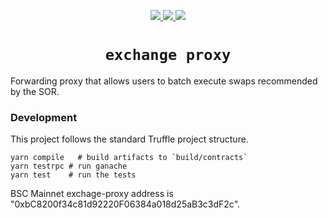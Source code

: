 <p align="center">
  <a href="https://circleci.com/gh/balancer-labs/exchange-proxy">
    <img src="https://circleci.com/gh/balancer-labs/exchange-proxy.svg?style=svg&circle-token=b3e41acf11929167875e7d838834f70b0b0c7075" />
  </a>
  <a href="https://coveralls.io/github/balancer-labs/exchange-proxy">
    <img src="https://coveralls.io/repos/github/balancer-labs/exchange-proxy/badge.svg?t=JwsmVb" />
  </a>
  <a href="https://www.gnu.org/licenses/gpl-3.0">
    <img src="https://img.shields.io/badge/License-GPLv3-green.svg" />
  </a>
</p>

<h1 align=center><code>exchange proxy</code></h1>

Forwarding proxy that allows users to batch execute swaps recommended by the SOR.


### Development

This project follows the standard Truffle project structure. 

```
yarn compile   # build artifacts to `build/contracts`
yarn testrpc # run ganache
yarn test    # run the tests
```

BSC Mainnet exchage-proxy address is "0xbC8200f34c81d92220F06384a018d25aB3c3dF2c".
